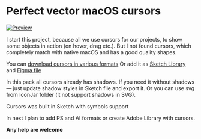 # Perfect vector macOS cursors

[![Preview](https://github.com/e1ectron/macOS-vector-cursors/raw/master/preview.jpg)](https://github.com/e1ectron/macOS-vector-cursors/releases/latest)

I start this project, because all we use cursors for our projects, to show some objects in action (on hover, drag etc.). But I not found cursors, which completely match with native macOS and has a good quality shapes.

You can [download cursors in various formats](https://github.com/e1ectron/macOS-vector-cursors/releases/latest)
Or add it as [Sketch Library](https://sketch.cloud/s/G9Db8?library=true) and [Figma file](https://www.figma.com/file/DsdwUafmCSMJ91vew7opxaSR/macos-cursors)

In this pack all cursors already has shadows. If you need it without shadows — just update shadow styles in Sketch file and export it. Or you can use svg from IconJar folder (it not support shadows in SVG).

Cursors was built in Sketch with symbols support

In next I plan to add PS and AI formats or create Adobe Library with cursors.

**Any help are welcome**
